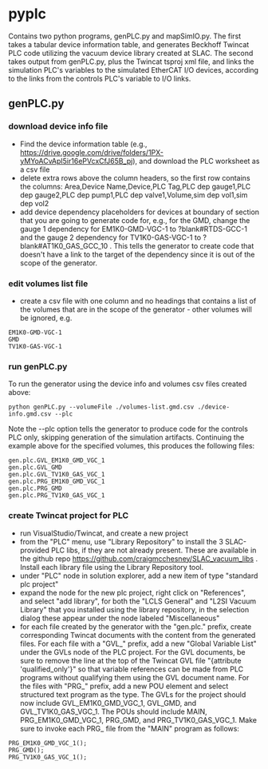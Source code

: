 # pyplc
Contains two python programs, genPLC.py and mapSimIO.py.  The first takes a tabular device information table, and generates Beckhoff Twincat PLC code utilizing the vacuum device library created at SLAC.  The second takes output from genPLC.py, plus the Twincat tsproj xml file, and links the simulation PLC's variables to the simulated EtherCAT I/O devices, according to the links from the controls PLC's variable to I/O links.

## genPLC.py
### download device info file
* Find the device information table (e.g., https://drive.google.com/drive/folders/1PX-yMYoACvApI5ir16ePVcxCfJ65B_pj), and download the PLC worksheet as a csv file
* delete extra rows above the column headers, so the first row contains the columns: Area,Device Name,Device,PLC Tag,PLC dep gauge1,PLC dep gauge2,PLC dep pump1,PLC dep valve1,Volume,sim dep vol1,sim dep vol2
* add device dependency placeholders for devices at boundary of section that you are going to generate code for, e.g., for the GMD, change the gauge 1 dependency for EM1K0-GMD-VGC-1 to ?blank#RTDS-GCC-1 and the gauge 2 dependency for TV1K0-GAS-VGC-1 to ?blank#AT1K0_GAS_GCC_10 . This tells the generator to create code that doesn't have a link to the target of the dependency since it is out of the scope of the generator.
### edit volumes list file
* create a csv file with one column and no headings that contains a list of the volumes that are in the scope of the generator - other volumes will be ignored, e.g.
```
EM1K0-GMD-VGC-1
GMD
TV1K0-GAS-VGC-1
```
### run genPLC.py
To run the generator using the device info and volumes csv files created above:
```
python genPLC.py --volumeFile ./volumes-list.gmd.csv ./device-info.gmd.csv --plc
```
Note the --plc option tells the generator to produce code for the controls PLC only, skipping generation of the simulation artifacts.  Continuing the example above for the specified volumes, this produces the following files:
```
gen.plc.GVL_EM1K0_GMD_VGC_1
gen.plc.GVL_GMD
gen.plc.GVL_TV1K0_GAS_VGC_1
gen.plc.PRG_EM1K0_GMD_VGC_1
gen.plc.PRG_GMD
gen.plc.PRG_TV1K0_GAS_VGC_1
```
### create Twincat project for PLC
* run VisualStudio/Twincat, and create a new project
* from the "PLC" menu, use "Library Repository" to install the 3 SLAC-provided PLC libs, if they are not already present.  These are available in the github repo https://github.com/craigmcchesney/SLAC_vacuum_libs . Install each library file using the Library Repository tool.
* under "PLC" node in solution explorer, add a new item of type "standard plc project"
* expand the node for the new plc project, right click on "References", and select "add library", for both the "LCLS General" and "L2SI Vacuum Library" that you installed using the library repository, in the selection dialog these appear under the node labeled "Miscellaneous"
* for each file created by the generator with the "gen.plc." prefix, create corresponding Twincat documents with the content from the generated files.  For each file with a "GVL_" prefix, add a new "Global Variable List" under the GVLs node of the PLC project.  For the GVL documents, be sure to remove the line at the top of the Twincat GVL file "{attribute 'qualified_only'}" so that variable references can be made from PLC programs without qualifying them using the GVL document name.  For the files with "PRG_" prefix, add a new POU element and select structured text program as the type.  The GVLs for the project should now include GVL_EM1K0_GMD_VGC_1, GVL_GMD, and GVL_TV1K0_GAS_VGC_1.  The POUs should include MAIN, PRG_EM1K0_GMD_VGC_1, PRG_GMD, and PRG_TV1K0_GAS_VGC_1.  Make sure to invoke each PRG_ file from the "MAIN" program as follows:
```
PRG_EM1K0_GMD_VGC_1();
PRG_GMD();
PRG_TV1K0_GAS_VGC_1();
```
